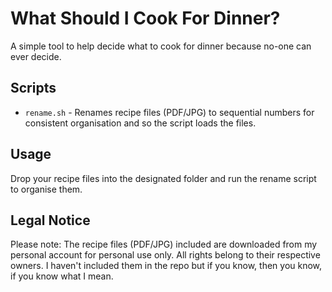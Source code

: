 # What Should I Cook For Dinner?

A simple tool to help decide what to cook for dinner because no-one can ever decide.

## Scripts
- `rename.sh` - Renames recipe files (PDF/JPG) to sequential numbers for consistent organisation and so the script loads the files.

## Usage
Drop your recipe files into the designated folder and run the rename script to organise them.

## Legal Notice
Please note: The recipe files (PDF/JPG) included are downloaded from my personal account for personal use only. All rights belong to their respective owners.
I haven't included them in the repo but if you know, then you know, if you know what I mean.
